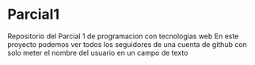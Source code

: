 # Parcial1
Repositorio del Parcial 1 de programacion con tecnologias web
En este proyecto podemos ver todos los seguidores de una cuenta de github con solo meter el nombre del usuario en un campo de texto
